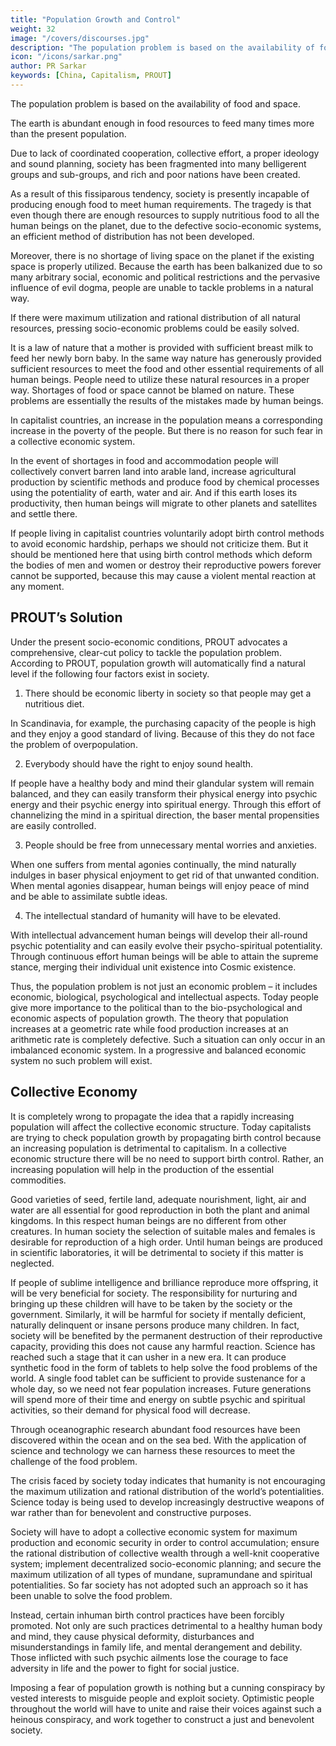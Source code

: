 ```yaml
---
title: "Population Growth and Control"
weight: 32
image: "/covers/discourses.jpg"
description: "The population problem is based on the availability of food and space."
icon: "/icons/sarkar.png"
author: PR Sarkar
keywords: [China, Capitalism, PROUT]
---
```



The population problem is based on the availability of food and space. 

The earth is abundant enough in food resources to feed many times more than the present population. 

Due to lack of coordinated cooperation, collective effort, a proper ideology and sound planning, society has been fragmented into many belligerent groups and sub-groups, and rich and poor nations have been created. 

As a result of this fissiparous tendency, society is presently incapable of producing enough food to meet human requirements. The tragedy is that even though there are enough resources to supply nutritious food to all the human beings on the planet, due to the defective socio-economic systems, an efficient method of distribution has not been developed.

Moreover, there is no shortage of living space on the planet if the existing space is properly utilized. Because the earth has been balkanized due to so many arbitrary social, economic and political restrictions and the pervasive influence of evil dogma, people are unable to tackle problems in a natural way. 

If there were maximum utilization and rational distribution of all natural resources, pressing socio-economic problems could be easily solved.

It is a law of nature that a mother is provided with sufficient breast milk to feed her newly born baby. In the same way nature has generously provided sufficient resources to meet the food and other essential requirements of all human beings. People need to utilize these natural resources in a proper way. Shortages of food or space cannot be blamed on nature. These problems are essentially the results of the mistakes made by human beings.

In capitalist countries, an increase in the population means a corresponding increase in the poverty of the people. But there is no reason for such fear in a collective economic system. 

In the event of shortages in food and accommodation people will collectively convert barren land into arable land, increase agricultural production by scientific methods and produce food by chemical processes using the potentiality of earth, water and air. And if this earth loses its productivity, then human beings will migrate to other planets and satellites and settle there.

If people living in capitalist countries voluntarily adopt birth control methods to avoid economic hardship, perhaps we should not criticize them. But it should be mentioned here that using birth control methods which deform the bodies of men and women or destroy their reproductive powers forever cannot be supported, because this may cause a violent mental reaction at any moment.

## PROUT’s Solution

Under the present socio-economic conditions, PROUT advocates a comprehensive, clear-cut policy to tackle the population problem. According to PROUT, population growth will automatically find a natural level if the following four factors exist in society.

1. There should be economic liberty in society so that people may get a nutritious diet. 

In Scandinavia, for example, the purchasing capacity of the people is high and they enjoy a good standard of living. Because of this they do not face the problem of overpopulation.

2. Everybody should have the right to enjoy sound health. 

If people have a healthy body and mind their glandular system will remain balanced, and they can easily transform their physical energy into psychic energy and their psychic energy into spiritual energy. Through this effort of channelizing the mind in a spiritual direction, the baser mental propensities are easily controlled.

3. People should be free from unnecessary mental worries and anxieties. 

When one suffers from mental agonies continually, the mind naturally indulges in baser physical enjoyment to get rid of that unwanted condition. When mental agonies disappear, human beings will enjoy peace of mind and be able to assimilate subtle ideas.

4. The intellectual standard of humanity will have to be elevated. 

With intellectual advancement human beings will develop their all-round psychic potentiality and can easily evolve their psycho-spiritual potentiality. Through continuous effort human beings will be able to attain the supreme stance, merging their individual unit existence into Cosmic existence.

Thus, the population problem is not just an economic problem – it includes economic, biological, psychological and intellectual aspects.
Today people give more importance to the political than to the bio-psychological and economic aspects of population growth.
The theory that population increases at a geometric rate while food production increases at an arithmetic rate is completely defective. Such a situation can only occur in an imbalanced economic system. In a progressive and balanced economic system no such problem will exist.

## Collective Economy

It is completely wrong to propagate the idea that a rapidly increasing population will affect the collective economic structure. Today capitalists are trying to check population growth by propagating birth control because an increasing population is detrimental to capitalism. In a collective economic structure there will be no need to support birth control. Rather, an increasing population will help in the production of the essential commodities.

Good varieties of seed, fertile land, adequate nourishment, light, air and water are all essential for good reproduction in both the plant and animal kingdoms. In this respect human beings are no different from other creatures. In human society the selection of suitable males and females is desirable for reproduction of a high order. Until human beings are produced in scientific laboratories, it will be detrimental to society if this matter is neglected.

If people of sublime intelligence and brilliance reproduce more offspring, it will be very beneficial for society. The responsibility for nurturing and bringing up these children will have to be taken by the society or the government. Similarly, it will be harmful for society if mentally deficient, naturally delinquent or insane persons produce many children. In fact, society will be benefited by the permanent destruction of their reproductive capacity, providing this does not cause any harmful reaction.
Science has reached such a stage that it can usher in a new era. It can produce synthetic food in the form of tablets to help solve the food problems of the world. A single food tablet can be sufficient to provide sustenance for a whole day, so we need not fear population increases. Future generations will spend more of their time and energy on subtle psychic and spiritual activities, so their demand for physical food will decrease.

Through oceanographic research abundant food resources have been discovered within the ocean and on the sea bed. With the application of science and technology we can harness these resources to meet the challenge of the food problem. 

The crisis faced by society today indicates that humanity is not encouraging the maximum utilization and rational distribution of the world’s potentialities. Science today is being used to develop increasingly destructive weapons of war rather than for benevolent and constructive purposes.

Society will have to adopt a collective economic system for maximum production and economic security in order to control accumulation; ensure the rational distribution of collective wealth through a well-knit cooperative system; implement decentralized socio-economic planning; and secure the maximum utilization of all types of mundane, supramundane and spiritual potentialities. So far society has not adopted such an approach so it has been unable to solve the food problem.

Instead, certain inhuman birth control practices have been forcibly promoted. Not only are such practices detrimental to a healthy human body and mind, they cause physical deformity, disturbances and misunderstandings in family life, and mental derangement and debility. Those inflicted with such psychic ailments lose the courage to face adversity in life and the power to fight for social justice.

Imposing a fear of population growth is nothing but a cunning conspiracy by vested interests to misguide people and exploit society. Optimistic people throughout the world will have to unite and raise their voices against such a heinous conspiracy, and work together to construct a just and benevolent society.

